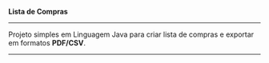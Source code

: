 <b>Lista de Compras</b><hr>

Projeto simples em Linguagem Java para criar lista de compras e exportar em formatos <b>PDF/CSV</b>.<hr>

